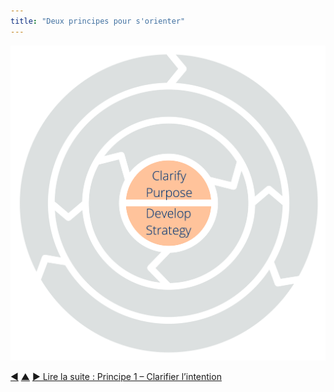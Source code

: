 ```yaml
---
title: "Deux principes pour s'orienter"
---
```




![Deux principes pour s'orienter : clarifier la raison d'être - développer la stratégie](img/csf/csf-light-orientation.png)



<div class="bottom-nav">
<a href="ten-principles.html" title="Retour à : Dix principes pour développer les équipes et les organisations">◀</a> <a href="csf.html" title="Remonter: Un Framework du Sens Commun pour les organisations et les équipes">▲</a> <a href="clarify-purpose.html" title="">▶ Lire la suite : Principe 1 – Clarifier l’intention</a>
</div>


<script type="text/javascript">
Mousetrap.bind('g n', function() {
    window.location.href = 'clarify-purpose.html';
    return false;
});
</script>


